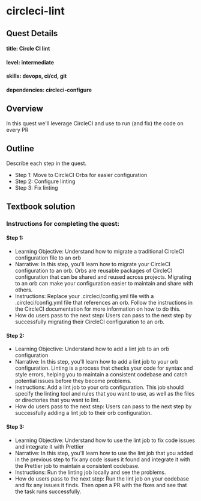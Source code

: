# circleci-lint

## Quest Details

#### title: Circle CI lint

#### level: intermediate

#### skills: devops, ci/cd, git

#### dependencies: circleci-configure

## Overview

In this quest we'll leverage CircleCI and use to run (and fix) the code on every PR

## Outline

Describe each step in the quest.

- Step 1: Move to CircleCI Orbs for easier configuration
- Step 2: Configure linting
- Step 3: Fix linting

## Textbook solution

### Instructions for completing the quest:

#### Step 1:

- Learning Objective: Understand how to migrate a traditional CircleCI configuration file to an orb
- Narrative: In this step, you'll learn how to migrate your CircleCI configuration to an orb. Orbs are reusable packages of CircleCI configuration that can be shared and reused across projects. Migrating to an orb can make your configuration easier to maintain and share with others.
- Instructions: Replace your .circleci/config.yml file with a .circleci/config.yml file that references an orb. Follow the instructions in the CircleCI documentation for more information on how to do this.
- How do users pass to the next step: Users can pass to the next step by successfully migrating their CircleCI configuration to an orb.

#### Step 2:

- Learning Objective: Understand how to add a lint job to an orb configuration
- Narrative: In this step, you'll learn how to add a lint job to your orb configuration. Linting is a process that checks your code for syntax and style errors, helping you to maintain a consistent codebase and catch potential issues before they become problems.
- Instructions: Add a lint job to your orb configuration. This job should specify the linting tool and rules that you want to use, as well as the files or directories that you want to lint.
- How do users pass to the next step: Users can pass to the next step by successfully adding a lint job to their orb configuration.

#### Step 3:

- Learning Objective: Understand how to use the lint job to fix code issues and integrate it with Prettier
- Narrative: In this step, you'll learn how to use the lint job that you added in the previous step to fix any code issues it found and integrate it with the Prettier job to maintain a consistent codebase.
- Instructions: Run the linting job locally and see the problems.
- How do users pass to the next step: Run the lint job on your codebase and fix any issues it finds. Then open a PR with the fixes and see that the task runs successfully.
